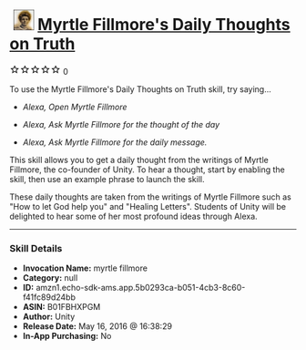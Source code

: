 # &nbsp;<img src="skill_icon" alt="Myrtle Fillmore's Daily Thoughts on Truth icon" width="36"> [Myrtle Fillmore's Daily Thoughts on Truth](http://alexa.amazon.com/#skills/amzn1.echo-sdk-ams.app.5b0293ca-b051-4cb3-8c60-f41fc89d24bb)
![0 stars](../../images/ic_star_border_black_18dp_1x.png)![0 stars](../../images/ic_star_border_black_18dp_1x.png)![0 stars](../../images/ic_star_border_black_18dp_1x.png)![0 stars](../../images/ic_star_border_black_18dp_1x.png)![0 stars](../../images/ic_star_border_black_18dp_1x.png) 0

To use the Myrtle Fillmore's Daily Thoughts on Truth skill, try saying...

* *Alexa, Open Myrtle Fillmore*

* *Alexa, Ask Myrtle Fillmore for the thought of the day*

* *Alexa, Ask Myrtle Fillmore for the daily message.*

This skill allows you to get a daily thought from the writings of Myrtle Fillmore, the co-founder of Unity. To hear a thought, start by enabling the skill, then use an example phrase to launch the skill.

These daily thoughts are taken from the writings of Myrtle Fillmore such as "How to let God help you" and "Healing Letters". Students of Unity will be delighted to hear some of her most profound ideas through Alexa.

***

### Skill Details

* **Invocation Name:** myrtle fillmore
* **Category:** null
* **ID:** amzn1.echo-sdk-ams.app.5b0293ca-b051-4cb3-8c60-f41fc89d24bb
* **ASIN:** B01FBHXPGM
* **Author:** Unity
* **Release Date:** May 16, 2016 @ 16:38:29
* **In-App Purchasing:** No
